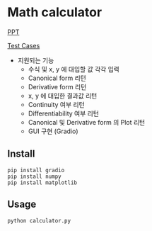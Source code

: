# Math calculator

[PPT](https://docs.google.com/presentation/d/19pCcvJf3kj0DxuNxWxODkpXdeyBhSjTH/edit?usp=sharing&ouid=118058427277428105043&rtpof=true&sd=true)

[Test Cases](https://crystalline-sing-615.notion.site/Pilot-project-test-case-16faeb89a84d4312bdc46a77361e2198)

- 지원되는 기능
    - 수식 및 x, y 에 대입할 값 각각 입력
    - Canonical form 리턴
    - Derivative form 리턴
    - x, y 에 대입한 결과값 리턴
    - Continuity 여부 리턴
    - Differentiability 여부 리턴
    - Canonical 및 Derivative form 의 Plot 리턴
    - GUI 구현 (Gradio)
    
## Install
```
pip install gradio
pip install numpy
pip install matplotlib
```


## Usage
```
python calculator.py
```